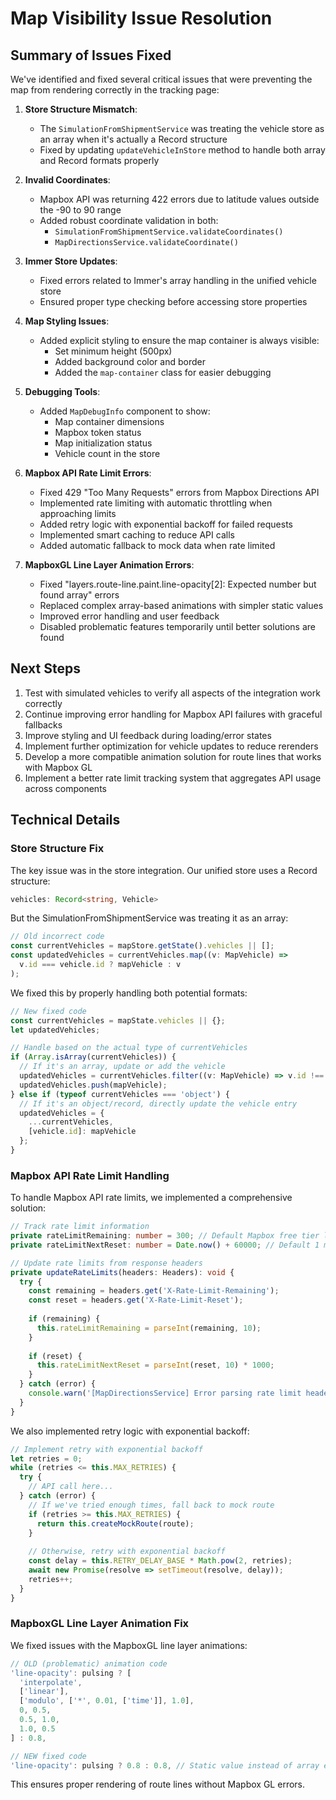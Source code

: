 # Map Visibility Issue Resolution

## Summary of Issues Fixed

We've identified and fixed several critical issues that were preventing the map from rendering correctly in the tracking page:

1. **Store Structure Mismatch**: 
   - The `SimulationFromShipmentService` was treating the vehicle store as an array when it's actually a Record structure
   - Fixed by updating `updateVehicleInStore` method to handle both array and Record formats properly

2. **Invalid Coordinates**:
   - Mapbox API was returning 422 errors due to latitude values outside the -90 to 90 range
   - Added robust coordinate validation in both:
     - `SimulationFromShipmentService.validateCoordinates()`
     - `MapDirectionsService.validateCoordinate()`

3. **Immer Store Updates**:
   - Fixed errors related to Immer's array handling in the unified vehicle store
   - Ensured proper type checking before accessing store properties

4. **Map Styling Issues**:
   - Added explicit styling to ensure the map container is always visible:
     - Set minimum height (500px)
     - Added background color and border
     - Added the `map-container` class for easier debugging

5. **Debugging Tools**:
   - Added `MapDebugInfo` component to show:
     - Map container dimensions
     - Mapbox token status
     - Map initialization status
     - Vehicle count in the store

6. **Mapbox API Rate Limit Errors**:
   - Fixed 429 "Too Many Requests" errors from Mapbox Directions API
   - Implemented rate limiting with automatic throttling when approaching limits
   - Added retry logic with exponential backoff for failed requests
   - Implemented smart caching to reduce API calls
   - Added automatic fallback to mock data when rate limited

7. **MapboxGL Line Layer Animation Errors**:
   - Fixed "layers.route-line.paint.line-opacity[2]: Expected number but found array" errors
   - Replaced complex array-based animations with simpler static values
   - Improved error handling and user feedback
   - Disabled problematic features temporarily until better solutions are found

## Next Steps

1. Test with simulated vehicles to verify all aspects of the integration work correctly
2. Continue improving error handling for Mapbox API failures with graceful fallbacks
3. Improve styling and UI feedback during loading/error states
4. Implement further optimization for vehicle updates to reduce rerenders
5. Develop a more compatible animation solution for route lines that works with Mapbox GL
6. Implement a better rate limit tracking system that aggregates API usage across components

## Technical Details

### Store Structure Fix

The key issue was in the store integration. Our unified store uses a Record structure:

```typescript
vehicles: Record<string, Vehicle>
```

But the SimulationFromShipmentService was treating it as an array:

```typescript
// Old incorrect code
const currentVehicles = mapStore.getState().vehicles || [];
const updatedVehicles = currentVehicles.map((v: MapVehicle) => 
  v.id === vehicle.id ? mapVehicle : v
);
```

We fixed this by properly handling both potential formats:

```typescript
// New fixed code
const currentVehicles = mapState.vehicles || {};
let updatedVehicles;

// Handle based on the actual type of currentVehicles
if (Array.isArray(currentVehicles)) {
  // If it's an array, update or add the vehicle
  updatedVehicles = currentVehicles.filter((v: MapVehicle) => v.id !== vehicle.id);
  updatedVehicles.push(mapVehicle);
} else if (typeof currentVehicles === 'object') {
  // If it's an object/record, directly update the vehicle entry
  updatedVehicles = {
    ...currentVehicles,
    [vehicle.id]: mapVehicle
  };
}
```

### Mapbox API Rate Limit Handling

To handle Mapbox API rate limits, we implemented a comprehensive solution:

```typescript
// Track rate limit information
private rateLimitRemaining: number = 300; // Default Mapbox free tier limit
private rateLimitNextReset: number = Date.now() + 60000; // Default 1 minute

// Update rate limits from response headers
private updateRateLimits(headers: Headers): void {
  try {
    const remaining = headers.get('X-Rate-Limit-Remaining');
    const reset = headers.get('X-Rate-Limit-Reset');
    
    if (remaining) {
      this.rateLimitRemaining = parseInt(remaining, 10);
    }
    
    if (reset) {
      this.rateLimitNextReset = parseInt(reset, 10) * 1000;
    }
  } catch (error) {
    console.warn('[MapDirectionsService] Error parsing rate limit headers:', error);
  }
}
```

We also implemented retry logic with exponential backoff:

```typescript
// Implement retry with exponential backoff
let retries = 0;
while (retries <= this.MAX_RETRIES) {
  try {
    // API call here...
  } catch (error) {
    // If we've tried enough times, fall back to mock route
    if (retries >= this.MAX_RETRIES) {
      return this.createMockRoute(route);
    }
    
    // Otherwise, retry with exponential backoff
    const delay = this.RETRY_DELAY_BASE * Math.pow(2, retries);
    await new Promise(resolve => setTimeout(resolve, delay));
    retries++;
  }
}
```

### MapboxGL Line Layer Animation Fix

We fixed issues with the MapboxGL line layer animations:

```typescript
// OLD (problematic) animation code
'line-opacity': pulsing ? [
  'interpolate',
  ['linear'],
  ['modulo', ['*', 0.01, ['time']], 1.0],
  0, 0.5,
  0.5, 1.0,
  1.0, 0.5
] : 0.8,

// NEW fixed code
'line-opacity': pulsing ? 0.8 : 0.8, // Static value instead of array expression
```

This ensures proper rendering of route lines without Mapbox GL errors. 